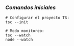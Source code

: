 


### ***Comandos iniciales***
```
# Configurar el proyecto TS:
tsc --init

# Modo monitoreo:
tsc --watch
node --watch

```